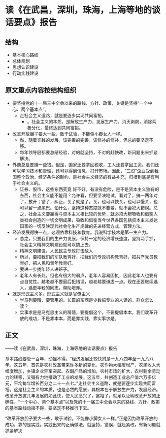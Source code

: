 # 读《在武昌，深圳，珠海，上海等地的谈话要点》报告

## 结构

- 基本核心路线
- 总体规划
- 思想认识建设
- 行动实践建设

## 原文重点内容按结构组织

- 要坚持党的十一届三中全会以来的路线、方针、政策，关键是坚持“一个中心、两个基本点”。
	- 走社会主义道路，就是要逐步实现共同富裕。
		- 。社会主义的本质，是解放生产力，发展生产力，消灭剥削，消除两极分化，最终达到共同富裕。
- 改革开放胆子要大一些，敢于试验，不能像小脚女人一样。
	- 然，随着实践的发展，该完善的完善，该修补的修补，但总的要坚定不移。
	- 每年领导层都要总结经验，对的就坚持，不对的赶快改，新问题出来抓紧解决。
- 外商总是要赚一些钱。但是，国家还要拿回税收，工人还要拿回工资，我们还可以学习技术和管理，还可以得到信息、打开市场。因此，“三资”企业受到我国整个政治、经济条件的制约，是社会主义经济的有益补充，归根到底是有利于社会主义的。
	- 证券、股市，这些东西究竟 好不好，有没有危险，是不是资本主义独有的东西，社会主义能不能用？允许看，但要坚决地试。看对了，搞一两年对了，放开；错了，纠正，关了就是了。关，也可以快关，也可以慢关，也可以留一点尾巴。怕什么，坚持这种态度就不要紧，就不会犯大错误。总之，社会主义要赢得与资本主义相比较的优势，就必须大胆吸收和借鉴人类社会创造的一切文明成果，吸收和借鉴当今世界各国包括资本主义发达国家的一切反映现代社会化生产规律的先进经营方式、管理方法。
- 经济发展得快一点，必须依靠科技和教育。我说科学技术是第一生产力。
	- 总之，只要我们的生产力发展，保持一定的经济增长速度，坚持两手抓，社会主义精神文明建设就可以搞上去。
	- 精神文明建设，人民民主专政打击敌人
	- 所以，要把我们的军队教育好，把我们的专政机构教育好，把共产党员教育好，把人民和青年教育好。
	- 要进一步找年轻人进班子。
	- 老年人有长处，但也有很大的弱点，老年人容易固执，因此老年人也要有点自觉性。越老越不要最后犯错误，越老越要谦虚一点。现在还要继续选人，选更年轻的同志，帮助培养。
- 就是形式主义多。形式主义就是官僚主义
	- 学马列要精，要管用的。长篇的东西是少数搞专业的人读的，群众怎么读？
	- 实事求是是马克思主义的精髓。要提倡这个，不要提倡本本。我们改革开放的成功，不是靠本本，而是靠实践，靠实事求是。

## 正文


——读《在武昌，深圳，珠海，上海等地的谈话要点》报告

基本路线要管一百年，动摇不得。“经济发展比较快的是一九八四年至一九八八年。这五年，首先是农村改革带来许多新的变化，农作物大幅度增产，农民收入大幅度增加，乡镇企业异军突起。农副产品的增加，农村市场的扩大，农村剩余劳动力的转移，又强有力地推动了工业的发展。这五年，共创造工业总产值六万多亿元，平均每年增长百分之二十一点七。”走社会主义道路，就是要逐步实现共同富裕。这是社会主义的本质，也是必然的愿景，其根本在于解放生产力，发展经济。改革开放这几年发展的如此快，使人民高兴了，富裕了，就足以证明改革开放的正确性，“一个中心、两个基本点”以及党的十一届三中全会以来的路线、方针、政策的基本路线动摇不得，要坚定不移推行下去。

“改革开放胆子要大一些，敢于试验，不能像小脚女人一样。”正是因为改革开放的成功，靠的是实践，实践出来的正确做法，就坚持，错误，就赶紧改，有新问题就抓紧解决









